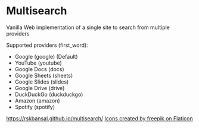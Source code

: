 # Multisearch
Vanilla Web implementation of a single site to search from multiple providers

Supported providers (first_word):
- Google (google) (Default)
- YouTube (youtube)
- Google Docs (docs)
- Google Sheets (sheets)
- Google Slides (slides)
- Google Drive (drive)
- DuckDuckGo (duckduckgo)
- Amazon (amazon)
- Spotify (spotify)

https://rskbansal.github.io/multisearch/
[Icons created by freepik on Flaticon](https://www.flaticon.com/authors/freepik)
